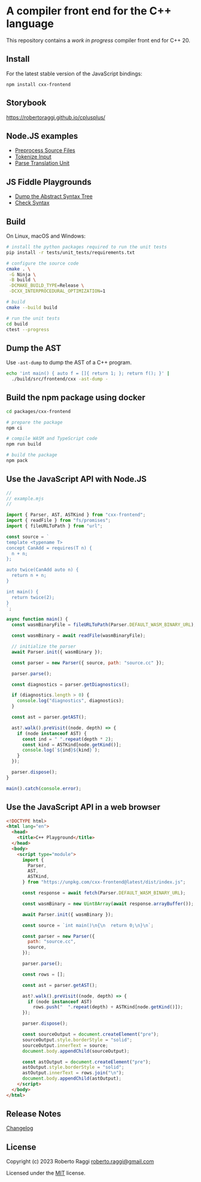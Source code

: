 # A compiler front end for the C++ language

This repository contains a _work in progress_ compiler front end for C++ 20.

## Install

For the latest stable version of the JavaScript bindings:

```
npm install cxx-frontend
```

## Storybook

https://robertoraggi.github.io/cplusplus/

## Node.JS examples

- [Preprocess Source Files](./packages/cxx-frontend/examples/preprocess.mjs)
- [Tokenize Input](./packages/cxx-frontend/examples/tokenize.mjs)
- [Parse Translation Unit](./packages/cxx-frontend/examples/unit.mjs)

## JS Fiddle Playgrounds

- [Dump the Abstract Syntax Tree](https://jsfiddle.net/4x9yvw6s)
- [Check Syntax](https://jsfiddle.net/dfeLvy4a)

## Build

On Linux, macOS and Windows:

```sh
# install the python packages required to run the unit tests
pip install -r tests/unit_tests/requirements.txt

# configure the source code
cmake . \
 -G Ninja \
 -B build \
 -DCMAKE_BUILD_TYPE=Release \
 -DCXX_INTERPROCEDURAL_OPTIMIZATION=1

# build
cmake --build build

# run the unit tests
cd build
ctest --progress
```

## Dump the AST

Use `-ast-dump` to dump the AST of a C++ program.

```sh
echo 'int main() { auto f = []{ return 1; }; return f(); }' |
  ./build/src/frontend/cxx -ast-dump -
```

## Build the npm package using docker

```sh
cd packages/cxx-frontend

# prepare the package
npm ci

# compile WASM and TypeScript code
npm run build

# build the package
npm pack
```

## Use the JavaScript API with Node.JS

```js
//
// example.mjs
//

import { Parser, AST, ASTKind } from "cxx-frontend";
import { readFile } from "fs/promises";
import { fileURLToPath } from "url";

const source = `
template <typename T>
concept CanAdd = requires(T n) {
  n + n;
};

auto twice(CanAdd auto n) {
  return n + n;
}

int main() {
  return twice(2);
}
`;

async function main() {
  const wasmBinaryFile = fileURLToPath(Parser.DEFAULT_WASM_BINARY_URL);

  const wasmBinary = await readFile(wasmBinaryFile);

  // initialize the parser
  await Parser.init({ wasmBinary });

  const parser = new Parser({ source, path: "source.cc" });

  parser.parse();

  const diagnostics = parser.getDiagnostics();

  if (diagnostics.length > 0) {
    console.log("diagnostics", diagnostics);
  }

  const ast = parser.getAST();

  ast?.walk().preVisit((node, depth) => {
    if (node instanceof AST) {
      const ind = " ".repeat(depth * 2);
      const kind = ASTKind[node.getKind()];
      console.log(`${ind}${kind}`);
    }
  });

  parser.dispose();
}

main().catch(console.error);
```

## Use the JavaScript API in a web browser

```html
<!DOCTYPE html>
<html lang="en">
  <head>
    <title>C++ Playground</title>
  </head>
  <body>
    <script type="module">
      import {
        Parser,
        AST,
        ASTKind,
      } from "https://unpkg.com/cxx-frontend@latest/dist/index.js";

      const response = await fetch(Parser.DEFAULT_WASM_BINARY_URL);

      const wasmBinary = new Uint8Array(await response.arrayBuffer());

      await Parser.init({ wasmBinary });

      const source = `int main()\n{\n  return 0;\n}\n`;

      const parser = new Parser({
        path: "source.cc",
        source,
      });

      parser.parse();

      const rows = [];

      const ast = parser.getAST();

      ast?.walk().preVisit((node, depth) => {
        if (node instanceof AST)
          rows.push("  ".repeat(depth) + ASTKind[node.getKind()]);
      });

      parser.dispose();

      const sourceOutput = document.createElement("pre");
      sourceOutput.style.borderStyle = "solid";
      sourceOutput.innerText = source;
      document.body.appendChild(sourceOutput);

      const astOutput = document.createElement("pre");
      astOutput.style.borderStyle = "solid";
      astOutput.innerText = rows.join("\n");
      document.body.appendChild(astOutput);
    </script>
  </body>
</html>
```

## Release Notes

[Changelog](CHANGELOG.md)

## License

Copyright (c) 2023 Roberto Raggi roberto.raggi@gmail.com

Licensed under the [MIT](LICENSE) license.
